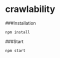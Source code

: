crawlability
============

###Installation

<code>npm install</code>

###Start

<code>npm start</code>

